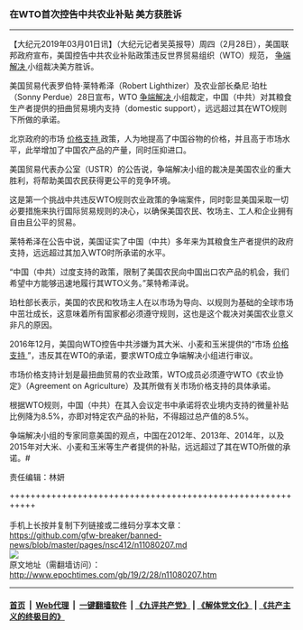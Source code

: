 ### 在WTO首次控告中共农业补贴 美方获胜诉
------------------------

<p>
 【大纪元2019年03月01日讯】（大纪元记者吴英报导）周四（2月28日），美国联邦政府宣布，美国控告中共农业补贴政策违反世界贸易组织（WTO）规范，
 <a href="http://www.epochtimes.com/gb/tag/%E4%BA%89%E7%AB%AF%E8%A7%A3%E5%86%B3.html">
  争端解决
 </a>
 小组裁决美方胜诉。
</p>
<p>
 美国贸易代表罗伯特‧莱特希泽（Robert Lighthizer）及农业部长桑尼‧珀杜（Sonny Perdue）28日宣布，WTO
 <a href="http://www.epochtimes.com/gb/tag/%E4%BA%89%E7%AB%AF%E8%A7%A3%E5%86%B3.html">
  争端解决
 </a>
 小组裁定，中国（中共）对其粮食生产者提供的扭曲贸易境内支持（domestic support），远远超过其在WTO规则下所做的承诺。
</p>
<p>
 北京政府的市场
 <a href="http://www.epochtimes.com/gb/tag/%E4%BB%B7%E6%A0%BC%E6%94%AF%E6%8C%81.html">
  价格支持
 </a>
 政策，人为地提高了中国谷物的价格，并且高于市场水平，此举增加了中国农产品的产量，同时压抑进口。
</p>
<p>
 美国贸易代表办公室（USTR）的公告说，争端解决小组的裁决是美国农业的重大胜利，将帮助美国农民获得更公平的竞争环境。
</p>
<p>
 这是第一个挑战中共违反WTO规则农业政策的争端案件，同时彰显美国采取一切必要措施来执行国际贸易规则的决心，以确保美国农民、牧场主、工人和企业拥有自由且公平的贸易。
</p>
<p>
 莱特希泽在公告中说，美国证实了中国（中共）多年来为其粮食生产者提供的政府支持，远远超过其加入WTO时所承诺的水平。
</p>
<p>
 “中国（中共）过度支持的政策，限制了美国农民向中国出口农产品的机会，我们希望中方能够迅速地履行其WTO义务。”莱特希泽说。
</p>
<p>
 珀杜部长表示，美国的农民和牧场主人在以市场为导向、以规则为基础的全球市场中茁壮成长，这意味着所有国家都必须遵守规则，这也是这个裁决对美国农业意义非凡的原因。
</p>
<p>
 2016年12月，美国向WTO控告中共涉嫌为其大米、小麦和玉米提供的“市场
 <a href="http://www.epochtimes.com/gb/tag/%E4%BB%B7%E6%A0%BC%E6%94%AF%E6%8C%81.html">
  价格支持
 </a>
 ”，违反其在WTO的承诺，要求WTO成立争端解决小组进行审议。
</p>
<p>
 市场价格支持计划是最扭曲贸易的农业政策，WTO成员必须遵守WTO《农业协定》（Agreement on Agriculture）及其所做有关市场价格支持的具体承诺。
</p>
<p>
 根据WTO规则，中国（中共）在其入会议定书中承诺将农业境内支持的微量补贴比例降为8.5%，亦即对特定农产品的补贴，不得超过总产值的8.5%。
</p>
<p>
 争端解决小组的专家同意美国的观点，中国在2012年、2013年、2014年，以及2015年对大米、小麦和玉米等生产者提供的补贴，远远超过了其在WTO所做的承诺。#
</p>
<p>
 责任编辑：林妍
</p>

+++++++++++++++++++++++++++++++++++++++++++++++++++++++++++<br/><br/>
手机上长按并复制下列链接或二维码分享本文章：<br/>
https://github.com/gfw-breaker/banned-news/blob/master/pages/nsc412/n11080207.md <br/>
<a href='https://github.com/gfw-breaker/banned-news/blob/master/pages/nsc412/n11080207.md'><img src='https://github.com/gfw-breaker/banned-news/blob/master/pages/nsc412/n11080207.md.png'/></a> <br/>
原文地址（需翻墙访问）：http://www.epochtimes.com/gb/19/2/28/n11080207.htm


------------------------
#### [首页](https://github.com/gfw-breaker/banned-news/blob/master/README.md) &nbsp;|&nbsp; [Web代理](https://github.com/labour-camp/helloworld) &nbsp;|&nbsp; [一键翻墙软件](https://github.com/gfw-breaker/nogfw/blob/master/README.md) &nbsp;| [《九评共产党》](https://github.com/gfw-breaker/9ping.md/blob/master/README.md#九评之一评共产党是什么) | [《解体党文化》](https://github.com/gfw-breaker/jtdwh.md/blob/master/README.md) | [《共产主义的终极目的》](https://github.com/gfw-breaker/gczydzjmd.md/blob/master/README.md)

